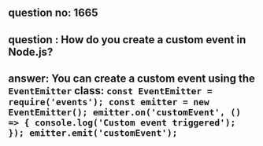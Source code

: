 
      
## question no: 1665

## question : How do you create a custom event in Node.js?

## answer: You can create a custom event using the `EventEmitter` class: `const EventEmitter = require('events'); const emitter = new EventEmitter(); emitter.on('customEvent', () => { console.log('Custom event triggered'); }); emitter.emit('customEvent');`
      